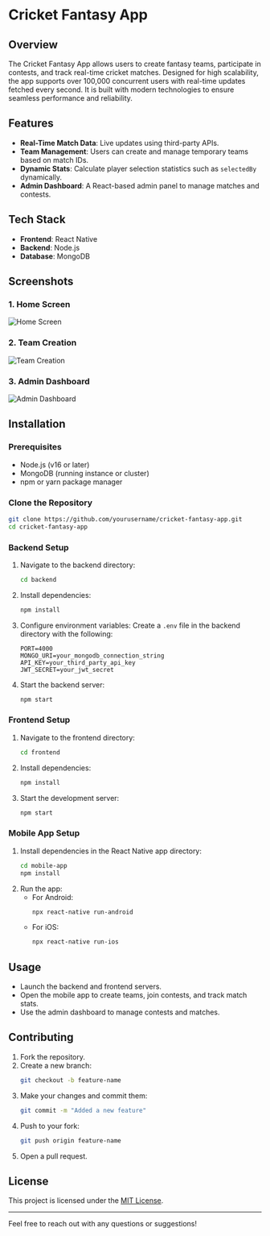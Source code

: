 # Cricket Fantasy App

## Overview
The Cricket Fantasy App allows users to create fantasy teams, participate in contests, and track real-time cricket matches. Designed for high scalability, the app supports over 100,000 concurrent users with real-time updates fetched every second. It is built with modern technologies to ensure seamless performance and reliability.

## Features
- **Real-Time Match Data**: Live updates using third-party APIs.
- **Team Management**: Users can create and manage temporary teams based on match IDs.
- **Dynamic Stats**: Calculate player selection statistics such as `selectedBy` dynamically.
- **Admin Dashboard**: A React-based admin panel to manage matches and contests.

## Tech Stack
- **Frontend**: React Native
- **Backend**: Node.js
- **Database**: MongoDB

## Screenshots

### 1. Home Screen
![Home Screen](./images/home_screen.png)

### 2. Team Creation
![Team Creation](./images/team_creation.png)

### 3. Admin Dashboard
![Admin Dashboard](./images/admin_dashboard.png)

## Installation

### Prerequisites
- Node.js (v16 or later)
- MongoDB (running instance or cluster)
- npm or yarn package manager

### Clone the Repository
```bash
git clone https://github.com/yourusername/cricket-fantasy-app.git
cd cricket-fantasy-app
```

### Backend Setup
1. Navigate to the backend directory:
   ```bash
   cd backend
   ```
2. Install dependencies:
   ```bash
   npm install
   ```
3. Configure environment variables:
   Create a `.env` file in the backend directory with the following:
   ```env
   PORT=4000
   MONGO_URI=your_mongodb_connection_string
   API_KEY=your_third_party_api_key
   JWT_SECRET=your_jwt_secret
   ```
4. Start the backend server:
   ```bash
   npm start
   ```

### Frontend Setup
1. Navigate to the frontend directory:
   ```bash
   cd frontend
   ```
2. Install dependencies:
   ```bash
   npm install
   ```
3. Start the development server:
   ```bash
   npm start
   ```

### Mobile App Setup
1. Install dependencies in the React Native app directory:
   ```bash
   cd mobile-app
   npm install
   ```
2. Run the app:
   - For Android:
     ```bash
     npx react-native run-android
     ```
   - For iOS:
     ```bash
     npx react-native run-ios
     ```

## Usage
- Launch the backend and frontend servers.
- Open the mobile app to create teams, join contests, and track match stats.
- Use the admin dashboard to manage contests and matches.

## Contributing
1. Fork the repository.
2. Create a new branch:
   ```bash
   git checkout -b feature-name
   ```
3. Make your changes and commit them:
   ```bash
   git commit -m "Added a new feature"
   ```
4. Push to your fork:
   ```bash
   git push origin feature-name
   ```
5. Open a pull request.

## License
This project is licensed under the [MIT License](./LICENSE).

---

Feel free to reach out with any questions or suggestions!

